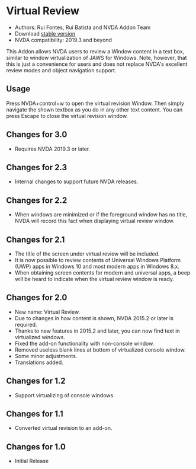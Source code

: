 # Virtual Review



* Authors: Rui Fontes, Rui Batista and NVDA Addon Team
* Download [stable version](https://github.com/ruifontes/virtualReview/releases/download/2025.07.12/virtualRevision-2025.07.12.nvda-addon)
* NVDA compatibility: 2019.3 and beyond

This Addon allows NVDA users to review a Window content in a text box, similar to window virtualization of JAWS for Windows.
Note, however, that this is just a convenience for users and does not replace NVDA's excellent review modes and object navigation support.



## Usage

Press NVDA+control+w to open the virtual revision Window.
Then simply navigate the shown textbox as you do in any other text content.
You can press Escape to close the virtual revision window.



## Changes for 3.0

* Requires NVDA 2019.3 or later.

## Changes for 2.3

* Internal changes to support future NVDA releases.

## Changes for 2.2

* When windows are minimized or if the foreground window has no title, NVDA will record this fact when displaying virtual review window.

## Changes for 2.1

* The title of the screen under virtual review will be included.
* It is now possible to review contents of Universal Windows Platform (UWP) apps in Windows 10 and most modern apps in Windows 8.x.
* When obtaining screen contents for modern and universal apps, a beep will be heard to indicate when the virtual review window is ready.

## Changes for 2.0

* New name: Virtual Review.
* Due to changes in how content is shown, NVDA 2015.2 or later is required.
* Thanks to new features in 2015.2 and later, you can now find text in virtualized windows.
* Fixed the add-on functionality with non-console window.
* Removed useless blank lines at bottom of virtualized console window.
* Some minor adjustments.
* Translations added.

## Changes for 1.2

* Support virtualizing of console windows

## Changes for 1.1

* Converted virtual revision to an add-on.

## Changes for 1.0

* Initial Release

